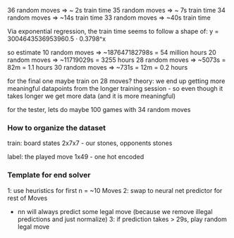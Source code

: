 36 random moves => ~ 2s train time
35 random moves => ~ 7s train time
34 random moves => ~14s train time
33 random moves => ~40s train time

Via exponential regression, the train time seems to follow a shape of:
y = 3004643536953960.5 ⋅ 0.3798^x

so estimate
10 random moves => ~187647182798s = 54 million hours
20 random moves => ~11719029s = 3255 hours
28 random moves => ~5073s = 82m = 1.1 hours
30 random moves => ~731s = 12m = 0.2 hours

for the final one maybe train on 28 moves?
theory: we end up getting more meaningful datapoints from the longer training session - so even though it takes longer we get more data (and it is more meaningful)


for the tester, lets do maybe 100 games with 34 random moves






### How to organize the dataset

train:
  board states
  2x7x7 - our stones, opponents stones

label:
  the played move
  1x49 - one hot encoded




### Template for end solver

1: use heuristics for first n = ~10 Moves
2: swap to neural net predictor for rest of Moves
  - nn will always predict some legal move (because we remove illegal predictions and just normalize)
3: if prediction takes > 29s, play random legal move
